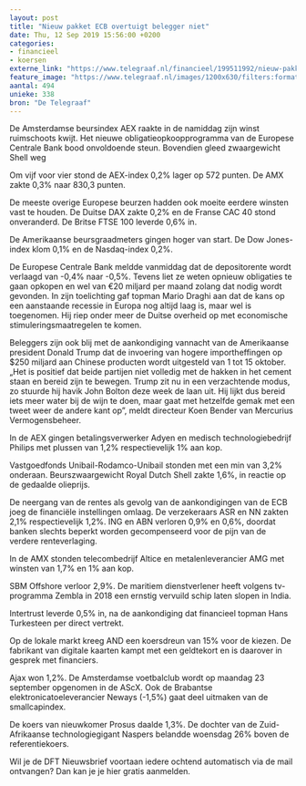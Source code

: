 ```yaml
---
layout: post
title: "Nieuw pakket ECB overtuigt belegger niet"
date: Thu, 12 Sep 2019 15:56:00 +0200
categories: 
- financieel 
- koersen 
externe_link: "https://www.telegraaf.nl/financieel/199511992/nieuw-pakket-ecb-overtuigt-belegger-niet"
feature_image: "https://www.telegraaf.nl/images/1200x630/filters:format(jpeg):quality(80)/cdn-kiosk-api.telegraaf.nl/32112ad0-d565-11e9-bec0-02c309bc01c1.jpg"
aantal: 494
unieke: 338
bron: "De Telegraaf"
---
```


<p class="intro">De Amsterdamse beursindex AEX raakte in de namiddag zijn winst ruimschoots kwijt. Het nieuwe obligatieopkoopprogramma van de Europese Centrale Bank bood onvoldoende steun. Bovendien gleed zwaargewicht Shell weg</p> <p>Om vijf voor vier stond de AEX-index 0,2% lager op 572 punten. De AMX zakte 0,3% naar 830,3 punten.</p><p>De meeste overige Europese beurzen hadden ook moeite eerdere winsten vast te houden. De Duitse DAX zakte 0,2% en de Franse CAC 40 stond onveranderd. De Britse FTSE 100 leverde 0,6% in.</p><p>De Amerikaanse beursgraadmeters gingen hoger van start. De Dow Jones-index klom 0,1% en de Nasdaq-index 0,2%.</p><p>De Europese Centrale Bank meldde vanmiddag dat de depositorente wordt verlaagd van -0,4% naar -0,5%. Tevens liet ze weten opnieuw obligaties te gaan opkopen en wel van €20 miljard per maand zolang dat nodig wordt gevonden. In zijn toelichting gaf topman Mario Draghi aan dat de kans op een aanstaande recessie in Europa nog altijd laag is, maar wel is toegenomen. Hij riep onder meer de Duitse overheid op met economische stimuleringsmaatregelen te komen.</p><p>Beleggers zijn ook blij met de aankondiging vannacht van de Amerikaanse president Donald Trump dat de invoering van hogere importheffingen op $250 miljard aan Chinese producten wordt uitgesteld van 1 tot 15 oktober. „Het is positief dat beide partijen niet volledig met de hakken in het cement staan en bereid zijn te bewegen. Trump zit nu in een verzachtende modus, zo stuurde hij havik John Bolton deze week de laan uit. Hij lijkt dus bereid iets meer water bij de wijn te doen, maar gaat met hetzelfde gemak met een tweet weer de andere kant op”, meldt directeur Koen Bender van Mercurius Vermogensbeheer.</p><p>In de AEX gingen betalingsverwerker Adyen en medisch technologiebedrijf Philips met plussen van 1,2% respectievelijk 1% aan kop.</p><p>Vastgoedfonds Unibail-Rodamco-Unibail stonden met een min van 3,2% onderaan. Beurszwaargewicht Royal Dutch Shell zakte 1,6%, in reactie op de gedaalde olieprijs.</p><p>De neergang van de rentes als gevolg van de aankondigingen van de ECB joeg de financiële instellingen omlaag. De verzekeraars ASR en NN zakten 2,1% respectievelijk 1,2%. ING en ABN verloren 0,9% en 0,6%, doordat banken slechts beperkt worden gecompenseerd voor de pijn van de verdere renteverlaging.</p><p>In de AMX stonden telecombedrijf Altice en metalenleverancier AMG met winsten van 1,7% en 1% aan kop.</p><p>SBM Offshore verloor 2,9%. De maritiem dienstverlener heeft volgens tv-programma Zembla in 2018 een ernstig vervuild schip laten slopen in India.</p><p>Intertrust leverde 0,5% in, na de aankondiging dat financieel topman Hans Turkesteen per direct vertrekt.</p><p>Op de lokale markt kreeg AND een koersdreun van 15% voor de kiezen. De fabrikant van digitale kaarten kampt met een geldtekort en is daarover in gesprek met financiers.</p><p>Ajax won 1,2%. De Amsterdamse voetbalclub wordt op maandag 23 september opgenomen in de AScX. Ook de Brabantse elektronicatoeleverancier Neways (-1,5%) gaat deel uitmaken van de smallcapindex.</p><p>De koers van nieuwkomer Prosus daalde 1,3%. De dochter van de Zuid-Afrikaanse technologiegigant Naspers belandde woensdag 26% boven de referentiekoers.</p><p>Wil je de DFT Nieuwsbrief voortaan iedere ochtend automatisch via de mail ontvangen? Dan kan je je hier gratis aanmelden.</p>
